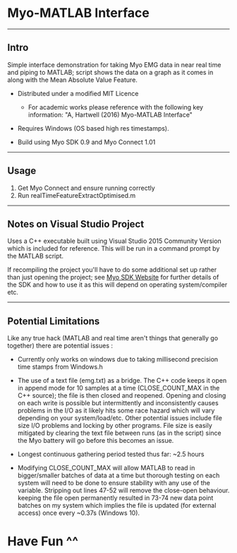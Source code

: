 # Myo-MATLAB Interface

----
## Intro
Simple interface demonstration for taking Myo EMG data in near real time and piping to MATLAB; script shows the data on a graph as it comes in along with the Mean Absolute Value Feature.

* Distributed under a modified MIT Licence
	* For academic works please reference with the following key information: "A, Hartwell (2016) Myo-MATLAB Interface"

* Requires Windows (OS based high res timestamps).

* Build using Myo SDK 0.9 and Myo Connect 1.01 

----
## Usage
1. Get Myo Connect and ensure running correctly 
2. Run realTimeFeatureExtractOptimised.m

----
## Notes on Visual Studio Project
Uses a C++ executable built using Visual Studio 2015 Community Version which is included for reference. This will be run in a command prompt by the MATLAB script.

If recompiling the project you'll have to do some additional set up rather than just opening the project; see [Myo SDK Website](https://developer.thalmic.com/docs/api_reference/platform/the-sdk.html) for further details of the SDK and how to use it as this will depend on operating system/compiler etc.

----
## Potential Limitations
Like any true hack (MATLAB and real time aren't things that generally go together) there are potential issues :

* Currently only works on windows due to taking millisecond precision time stamps from Windows.h 

* The use of a text file (emg.txt) as a bridge. The C++ code keeps it open in append mode for 10 samples at a time (CLOSE\_COUNT\_MAX in the C++ source); the file is then closed and reopened. Opening and closing on each write is possible but intermittently and inconsistently causes problems in the I/O as it likely hits some race hazard which will vary depending on your system/load/etc. Other potential issues include file size I/O problems and locking by other programs. File size is easily mitigated by clearing the text file between runs (as in the script) since the Myo battery will go before this becomes an issue.

* Longest continuous gathering period tested thus far: ~2.5 hours

* Modifying CLOSE\_COUNT\_MAX will allow MATLAB to read in bigger/smaller batches of data at a time but thorough testing on each system will need to be done to ensure stability with any use of the variable. Stripping out lines 47-52 will remove the close-open behaviour. keeping the file open permanently resulted in 73-74 new data point batches on my system which implies the file is updated (for external access) once every ~0.37s (Windows 10).

# Have Fun ^^

